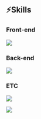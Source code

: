 ## ⚡️Skills
<p align="center">
    <h3>Front-end</h3>
    <img src="https://skillicons.dev/icons?i=typescript,react,tailwind,mui,emotion,bootstrap,jquery" />
    <h3>Back-end</h3>
    <img src="https://skillicons.dev/icons?i=nodejs,express,firebase,supabase,php,mysql" />
    <h3>ETC</h3>
    <img src="https://skillicons.dev/icons?i=git,vscode,notion,figma" />
</p>

<a href="https://hits.seeyoufarm.com"><img src="https://hits.seeyoufarm.com/api/count/incr/badge.svg?url=https%3A%2F%2Fgithub.com%2Fhoon95&count_bg=%23ED6DA3&title_bg=%2386757E&icon=github.svg&icon_color=%23E1DEDE&title=hits&edge_flat=false"/></a>

